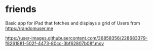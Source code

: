 # friends
Basic app for iPad that fetches and displays a grid of Users from https://randomuser.me


https://user-images.githubusercontent.com/36858356/228683379-f8261881-502f-4473-80cc-3bf62807b08f.mov

